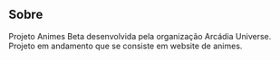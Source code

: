 ## Sobre

Projeto Animes Beta desenvolvida pela organização Arcádia Universe. 
Projeto em andamento que se consiste em website de animes.

